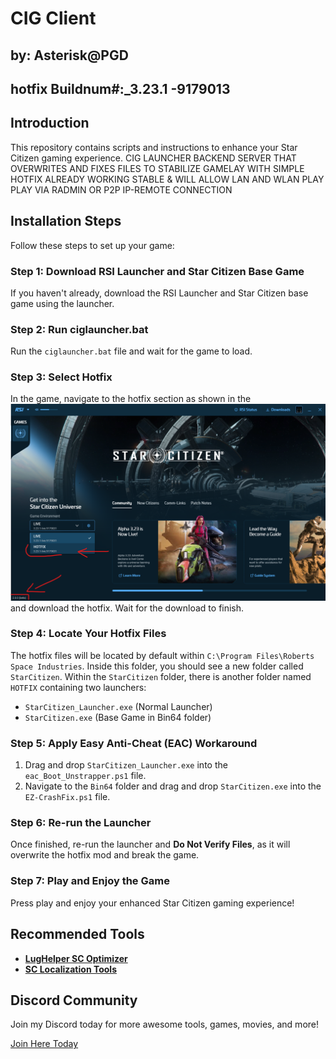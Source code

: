# CIG Client

## by: Asterisk@PGD

## hotfix Buildnum#:\_3.23.1 -9179013

## Introduction
This repository contains scripts and instructions to enhance your Star Citizen gaming experience.
CIG LAUNCHER BACKEND SERVER THAT OVERWRITES AND FIXES FILES TO STABILIZE GAMELAY WITH SIMPLE HOTFIX ALREADY WORKING STABLE & WILL ALLOW LAN AND WLAN PLAY PLAY VIA RADMIN OR P2P IP-REMOTE CONNECTION

## Installation Steps
Follow these steps to set up your game:

### Step 1: Download RSI Launcher and Star Citizen Base Game
If you haven't already, download the RSI Launcher and Star Citizen base game using the launcher.

### Step 2: Run ciglauncher.bat
Run the `ciglauncher.bat` file and wait for the game to load.

### Step 3: Select Hotfix
In the game, navigate to the hotfix section as shown in the![Hotfix Reference Image](https://raw.githubusercontent.com/gamedev44/CIG-Client/main/Hotfix%20Ref%20Image.png)and download the hotfix. Wait for the download to finish.

### Step 4: Locate Your Hotfix Files
The hotfix files will be located by default within `C:\Program Files\Roberts Space Industries`. Inside this folder, you should see a new folder called `StarCitizen`. Within the `StarCitizen` folder, there is another folder named `HOTFIX` containing two launchers:
- `StarCitizen_Launcher.exe` (Normal Launcher)
- `StarCitizen.exe` (Base Game in Bin64 folder)

### Step 5: Apply Easy Anti-Cheat (EAC) Workaround
1. Drag and drop `StarCitizen_Launcher.exe` into the `eac_Boot_Unstrapper.ps1` file.
2. Navigate to the `Bin64` folder and drag and drop `StarCitizen.exe` into the `EZ-CrashFix.ps1` file.

### Step 6: Re-run the Launcher
Once finished, re-run the launcher and **Do Not Verify Files**, as it will overwrite the hotfix mod and break the game.

### Step 7: Play and Enjoy the Game
Press play and enjoy your enhanced Star Citizen gaming experience!

## Recommended Tools
- [**LugHelper SC Optimizer**](https://github.com/starcitizen-lug/lug-helper/tree/main)
- [**SC Localization Tools**](https://github.com/h0useRus/StarCitizen)

## Discord Community
Join my Discord today for more awesome tools, games, movies, and more!

[Join Here Today](https://discord.gg/N5NXEgDTsD)
